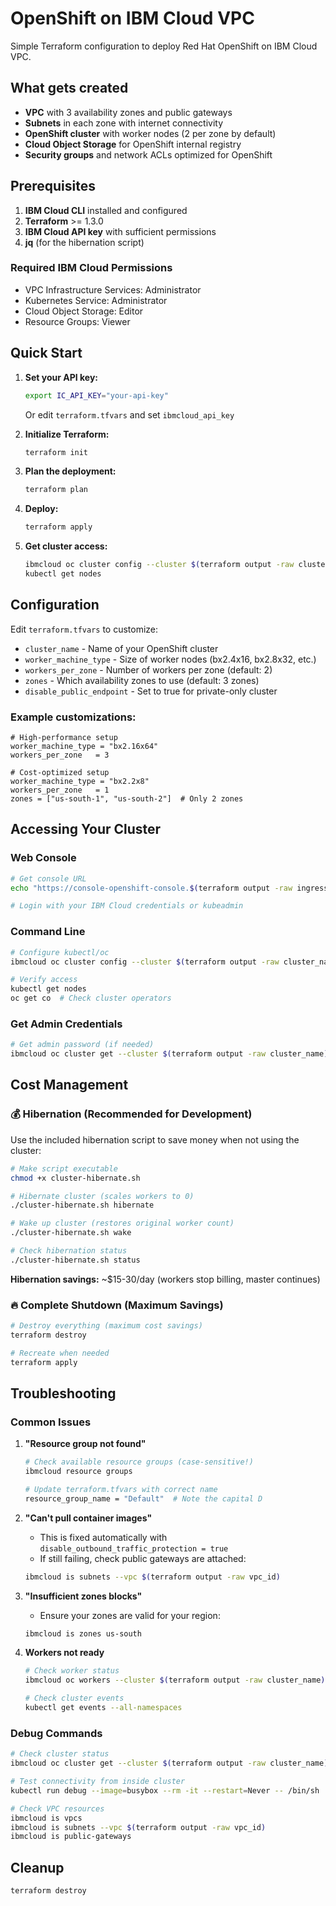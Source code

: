 # OpenShift on IBM Cloud VPC

Simple Terraform configuration to deploy Red Hat OpenShift on IBM Cloud VPC.

## What gets created

- **VPC** with 3 availability zones and public gateways
- **Subnets** in each zone with internet connectivity
- **OpenShift cluster** with worker nodes (2 per zone by default)
- **Cloud Object Storage** for OpenShift internal registry
- **Security groups** and network ACLs optimized for OpenShift

## Prerequisites

1. **IBM Cloud CLI** installed and configured
2. **Terraform** >= 1.3.0
3. **IBM Cloud API key** with sufficient permissions
4. **jq** (for the hibernation script)

### Required IBM Cloud Permissions
- VPC Infrastructure Services: Administrator
- Kubernetes Service: Administrator  
- Cloud Object Storage: Editor
- Resource Groups: Viewer

## Quick Start

1. **Set your API key:**
   ```bash
   export IC_API_KEY="your-api-key"
   ```
   Or edit `terraform.tfvars` and set `ibmcloud_api_key`

2. **Initialize Terraform:**
   ```bash
   terraform init
   ```

3. **Plan the deployment:**
   ```bash
   terraform plan
   ```

4. **Deploy:**
   ```bash
   terraform apply
   ```

5. **Get cluster access:**
   ```bash
   ibmcloud oc cluster config --cluster $(terraform output -raw cluster_name)
   kubectl get nodes
   ```

## Configuration

Edit `terraform.tfvars` to customize:

- `cluster_name` - Name of your OpenShift cluster
- `worker_machine_type` - Size of worker nodes (bx2.4x16, bx2.8x32, etc.)
- `workers_per_zone` - Number of workers per zone (default: 2)
- `zones` - Which availability zones to use (default: 3 zones)
- `disable_public_endpoint` - Set to true for private-only cluster

### Example customizations:

```hcl
# High-performance setup
worker_machine_type = "bx2.16x64"
workers_per_zone   = 3

# Cost-optimized setup  
worker_machine_type = "bx2.2x8"
workers_per_zone   = 1
zones = ["us-south-1", "us-south-2"]  # Only 2 zones
```

## Accessing Your Cluster

### Web Console
```bash
# Get console URL
echo "https://console-openshift-console.$(terraform output -raw ingress_hostname)"

# Login with your IBM Cloud credentials or kubeadmin
```

### Command Line
```bash
# Configure kubectl/oc
ibmcloud oc cluster config --cluster $(terraform output -raw cluster_name)

# Verify access
kubectl get nodes
oc get co  # Check cluster operators
```

### Get Admin Credentials
```bash
# Get admin password (if needed)
ibmcloud oc cluster get --cluster $(terraform output -raw cluster_name) --show-resources
```

## Cost Management

### 💰 Hibernation (Recommended for Development)

Use the included hibernation script to save money when not using the cluster:

```bash
# Make script executable
chmod +x cluster-hibernate.sh

# Hibernate cluster (scales workers to 0)
./cluster-hibernate.sh hibernate

# Wake up cluster (restores original worker count)
./cluster-hibernate.sh wake

# Check hibernation status
./cluster-hibernate.sh status
```

**Hibernation savings:** ~$15-30/day (workers stop billing, master continues)

### 🔥 Complete Shutdown (Maximum Savings)

```bash
# Destroy everything (maximum cost savings)
terraform destroy

# Recreate when needed
terraform apply
```

## Troubleshooting

### Common Issues

1. **"Resource group not found"**
   ```bash
   # Check available resource groups (case-sensitive!)
   ibmcloud resource groups
   
   # Update terraform.tfvars with correct name
   resource_group_name = "Default"  # Note the capital D
   ```

2. **"Can't pull container images"**
   - This is fixed automatically with `disable_outbound_traffic_protection = true`
   - If still failing, check public gateways are attached:
   ```bash
   ibmcloud is subnets --vpc $(terraform output -raw vpc_id)
   ```

3. **"Insufficient zones blocks"**
   - Ensure your zones are valid for your region:
   ```bash
   ibmcloud is zones us-south
   ```

4. **Workers not ready**
   ```bash
   # Check worker status
   ibmcloud oc workers --cluster $(terraform output -raw cluster_name)
   
   # Check cluster events  
   kubectl get events --all-namespaces
   ```

### Debug Commands

```bash
# Check cluster status
ibmcloud oc cluster get --cluster $(terraform output -raw cluster_name)

# Test connectivity from inside cluster
kubectl run debug --image=busybox --rm -it --restart=Never -- /bin/sh

# Check VPC resources
ibmcloud is vpcs
ibmcloud is subnets --vpc $(terraform output -raw vpc_id)
ibmcloud is public-gateways
```

## Cleanup

```
terraform destroy
```
